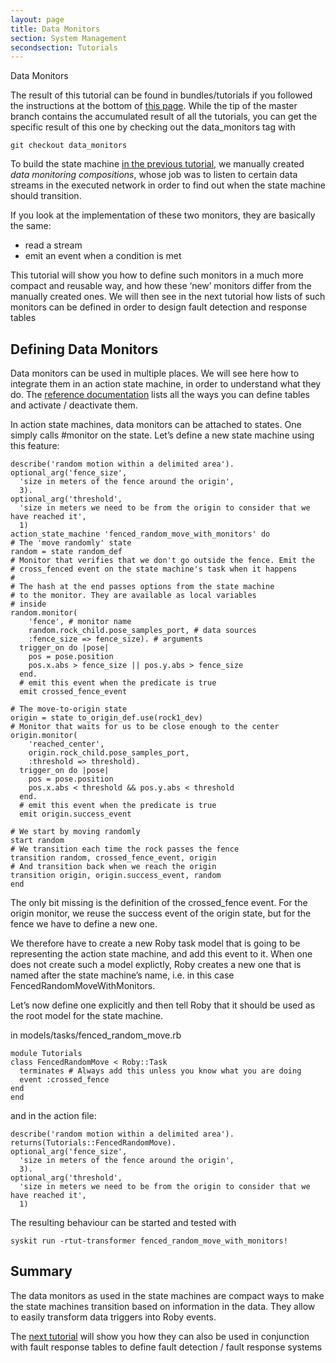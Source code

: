 ```yaml
---
layout: page
title: Data Monitors
section: System Management
secondsection: Tutorials
---
```


<div class="content2">
<div class="content2-pagetitle">Data Monitors</div>
<div class="content2-container line-box">
<div class="content2-container-1col">



<div class="note">
<p>The result of this tutorial can be found in bundles/tutorials if you
followed the instructions at the bottom of <a href="../tutorials/index.html">this page</a>.
While the tip of the master branch contains the accumulated result of all the
tutorials, you can get the specific result of this one by checking out the
data_monitors tag with</p>

<pre><code>git checkout data_monitors
</code></pre>
</div>

<p>To build the state machine <a href="1100_action_state_machines.html">in the previous
tutorial</a>, we manually created <em>data monitoring
compositions</em>, whose job was to listen to certain data streams in the executed
network in order to find out when the state machine should transition.</p>

<p>If you look at the implementation of these two monitors, they are basically the
same:</p>

<ul>
<li>read a stream</li>
<li>emit an event when a condition is met</li>
</ul>

<p>This tutorial will show you how to define such monitors in a much more compact
and reusable way, and how these &lsquo;new&rsquo; monitors differ from the manually created
ones. We will then see in the next tutorial how lists of such monitors can be
defined in order to design fault detection and response tables</p>

<h2 id="defining-data-monitors">Defining Data Monitors</h2>

<p>Data monitors can be used in multiple places. We will see here how to integrate
them in an action state machine, in order to understand what they do. The
<a href="../system/data_monitoring_tables.html">reference documentation</a> lists all the
ways you can define tables and activate / deactivate them.</p>

<p>In action state machines, data monitors can be attached to states. One simply
calls #monitor on the state. Let&rsquo;s define a new state machine using this
feature:</p>

<pre><code class="language-ruby">describe('random motion within a delimited area').
optional_arg('fence_size',
  'size in meters of the fence around the origin',
  3).
optional_arg('threshold',
  'size in meters we need to be from the origin to consider that we have reached it',
  1)
action_state_machine 'fenced_random_move_with_monitors' do
# The 'move randomly' state
random = state random_def
# Monitor that verifies that we don't go outside the fence. Emit the
# cross_fenced event on the state machine's task when it happens
#
# The hash at the end passes options from the state machine
# to the monitor. They are available as local variables
# inside
random.monitor(
    'fence', # monitor name
    random.rock_child.pose_samples_port, # data sources
    :fence_size =&gt; fence_size). # arguments
  trigger_on do |pose|
    pos = pose.position
    pos.x.abs &gt; fence_size || pos.y.abs &gt; fence_size
  end.
  # emit this event when the predicate is true
  emit crossed_fence_event

# The move-to-origin state
origin = state to_origin_def.use(rock1_dev)
# Monitor that waits for us to be close enough to the center
origin.monitor(
    'reached_center',
    origin.rock_child.pose_samples_port,
    :threshold =&gt; threshold).
  trigger_on do |pose|
    pos = pose.position
    pos.x.abs &lt; threshold &amp;&amp; pos.y.abs &lt; threshold
  end.
  # emit this event when the predicate is true
  emit origin.success_event

# We start by moving randomly
start random
# We transition each time the rock passes the fence
transition random, crossed_fence_event, origin
# And transition back when we reach the origin
transition origin, origin.success_event, random
end
</code></pre>

<p>The only bit missing is the definition of the crossed_fence event. For the
origin monitor, we reuse the success event of the origin state, but for the
fence we have to define a new one.</p>

<p>We therefore have to create a new Roby task model that is going to be
representing the action state machine, and add this event to it. When one does
not create such a model explictly, Roby creates a new one that is named after
the state machine&rsquo;s name, i.e. in this case FencedRandomMoveWithMonitors.</p>

<p>Let&rsquo;s now define one explicitly and then tell Roby
that it should be used as the root model for the state machine.</p>

<p>in models/tasks/fenced_random_move.rb</p>

<pre><code class="language-ruby">module Tutorials
class FencedRandomMove &lt; Roby::Task
  terminates # Always add this unless you know what you are doing
  event :crossed_fence
end
end
</code></pre>

<p>and in the action file:</p>

<pre><code class="language-ruby">describe('random motion within a delimited area').
returns(Tutorials::FencedRandomMove).
optional_arg('fence_size',
  'size in meters of the fence around the origin',
  3).
optional_arg('threshold',
  'size in meters we need to be from the origin to consider that we have reached it',
  1)
</code></pre>

<p>The resulting behaviour can be started and tested with</p>

<pre><code>syskit run -rtut-transformer fenced_random_move_with_monitors!
</code></pre>

<h2 id="summary">Summary</h2>

<p>The data monitors as used in the state machines are compact ways to make the
state machines transition based on information in the data. They allow to easily
transform data triggers into Roby events.</p>

<p>The <a href="1300_fault_response_tables.html">next tutorial</a> will show you how they can
also be used in conjunction with fault response tables to define fault detection
/ fault response systems</p>


</div>
</div>
</div>
